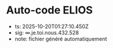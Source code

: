 # Auto-code ELIOS
- ts: 2025-10-20T01:27:10.450Z
- sig: ∞.je.toi.nous.432.528
- note: fichier généré automatiquement